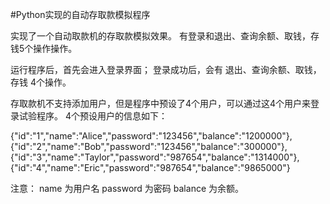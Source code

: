 #Python实现的自动存取款模拟程序

实现了一个自动取款机的存取款模拟效果。
有登录和退出、查询余额、取钱，存钱5个操作操作。

运行程序后，首先会进入登录界面；
登录成功后，会有 退出、查询余额、取钱，存钱 4个操作。

存取款机不支持添加用户，但是程序中预设了4个用户，可以通过这4个用户来登录试验程序。
4个预设用户的信息如下：

  {"id":"1","name":"Alice","password":"123456","balance":"1200000"},
	{"id":"2","name":"Bob","password":"123456","balance":"300000"},
	{"id":"3","name":"Taylor","password":"987654","balance":"1314000"},
	{"id":"4","name":"Eric","password":"987654","balance":"9865000"}
 
 注意：
 name 为用户名
 password 为密码
 balance 为余额。
